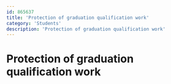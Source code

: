 ```yaml
---
id: 865637
title: 'Protection of graduation qualification work'
category: 'Students'
description: 'Protection of graduation qualification work'
---
```


# Protection of graduation qualification work
